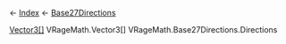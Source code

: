 ← [Index](Api-Index) ← [Base27Directions](VRageMath.Base27Directions)

[Vector3[]](VRageMath.Vector3[]) VRageMath.Vector3[] VRageMath.Base27Directions.Directions